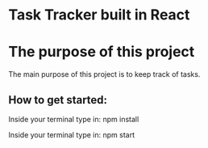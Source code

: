 # Task Tracker built  in React
<h1>The purpose of this project</h1>
<p>The main purpose of this project is to keep track of tasks. 
</p>
<h2>How to get started: </h2>
<p>Inside your terminal type in: npm install</p>
<p>Inside your terminal type in: npm start</p>
